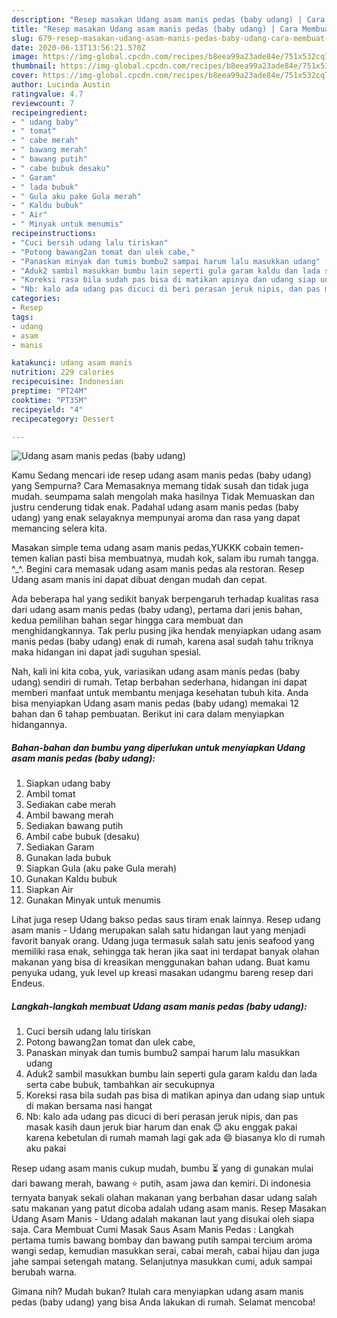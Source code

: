 ```yaml
---
description: "Resep masakan Udang asam manis pedas (baby udang) | Cara Membuat Udang asam manis pedas (baby udang) Yang Sempurna"
title: "Resep masakan Udang asam manis pedas (baby udang) | Cara Membuat Udang asam manis pedas (baby udang) Yang Sempurna"
slug: 679-resep-masakan-udang-asam-manis-pedas-baby-udang-cara-membuat-udang-asam-manis-pedas-baby-udang-yang-sempurna
date: 2020-06-13T13:56:21.570Z
image: https://img-global.cpcdn.com/recipes/b8eea99a23ade84e/751x532cq70/udang-asam-manis-pedas-baby-udang-foto-resep-utama.jpg
thumbnail: https://img-global.cpcdn.com/recipes/b8eea99a23ade84e/751x532cq70/udang-asam-manis-pedas-baby-udang-foto-resep-utama.jpg
cover: https://img-global.cpcdn.com/recipes/b8eea99a23ade84e/751x532cq70/udang-asam-manis-pedas-baby-udang-foto-resep-utama.jpg
author: Lucinda Austin
ratingvalue: 4.7
reviewcount: 7
recipeingredient:
- " udang baby"
- " tomat"
- " cabe merah"
- " bawang merah"
- " bawang putih"
- " cabe bubuk desaku"
- " Garam"
- " lada bubuk"
- " Gula aku pake Gula merah"
- " Kaldu bubuk"
- " Air"
- " Minyak untuk menumis"
recipeinstructions:
- "Cuci bersih udang lalu tiriskan"
- "Potong bawang2an tomat dan ulek cabe,"
- "Panaskan minyak dan tumis bumbu2 sampai harum lalu masukkan udang"
- "Aduk2 sambil masukkan bumbu lain seperti gula garam kaldu dan lada serta cabe bubuk, tambahkan air secukupnya"
- "Koreksi rasa bila sudah pas bisa di matikan apinya dan udang siap untuk di makan bersama nasi hangat"
- "Nb: kalo ada udang pas dicuci di beri perasan jeruk nipis, dan pas masak kasih daun jeruk biar harum dan enak 😊 aku enggak pakai karena kebetulan di rumah mamah lagi gak ada 😄 biasanya klo di rumah aku pakai"
categories:
- Resep
tags:
- udang
- asam
- manis

katakunci: udang asam manis 
nutrition: 229 calories
recipecuisine: Indonesian
preptime: "PT24M"
cooktime: "PT35M"
recipeyield: "4"
recipecategory: Dessert

---
```



![Udang asam manis pedas (baby udang)](https://img-global.cpcdn.com/recipes/b8eea99a23ade84e/751x532cq70/udang-asam-manis-pedas-baby-udang-foto-resep-utama.jpg)

Kamu Sedang mencari ide resep udang asam manis pedas (baby udang) yang Sempurna? Cara Memasaknya memang tidak susah dan tidak juga mudah. seumpama salah mengolah maka hasilnya Tidak Memuaskan dan justru cenderung tidak enak. Padahal udang asam manis pedas (baby udang) yang enak selayaknya mempunyai aroma dan rasa yang dapat memancing selera kita.

Masakan simple tema udang asam manis pedas,YUKKK cobain temen-temen kalian pasti bisa membuatnya, mudah kok, salam ibu rumah tangga. ^_^. Begini cara memasak udang asam manis pedas ala restoran. Resep Udang asam manis ini dapat dibuat dengan mudah dan cepat.

Ada beberapa hal yang sedikit banyak berpengaruh terhadap kualitas rasa dari udang asam manis pedas (baby udang), pertama dari jenis bahan, kedua pemilihan bahan segar hingga cara membuat dan menghidangkannya. Tak perlu pusing jika hendak menyiapkan udang asam manis pedas (baby udang) enak di rumah, karena asal sudah tahu triknya maka hidangan ini dapat jadi suguhan spesial.


Nah, kali ini kita coba, yuk, variasikan udang asam manis pedas (baby udang) sendiri di rumah. Tetap berbahan sederhana, hidangan ini dapat memberi manfaat untuk membantu menjaga kesehatan tubuh kita. Anda bisa menyiapkan Udang asam manis pedas (baby udang) memakai 12 bahan dan 6 tahap pembuatan. Berikut ini cara dalam menyiapkan hidangannya.

<!--inarticleads1-->

##### Bahan-bahan dan bumbu yang diperlukan untuk menyiapkan Udang asam manis pedas (baby udang):

1. Siapkan  udang baby
1. Ambil  tomat
1. Sediakan  cabe merah
1. Ambil  bawang merah
1. Sediakan  bawang putih
1. Ambil  cabe bubuk (desaku)
1. Sediakan  Garam
1. Gunakan  lada bubuk
1. Siapkan  Gula (aku pake Gula merah)
1. Gunakan  Kaldu bubuk
1. Siapkan  Air
1. Gunakan  Minyak untuk menumis


Lihat juga resep Udang bakso pedas saus tiram enak lainnya. Resep udang asam manis - Udang merupakan salah satu hidangan laut yang menjadi favorit banyak orang. Udang juga termasuk salah satu jenis seafood yang memiliki rasa enak, sehingga tak heran jika saat ini terdapat banyak olahan makanan yang bisa di kreasikan menggunakan bahan udang. Buat kamu penyuka udang, yuk level up kreasi masakan udangmu bareng resep dari Endeus. 

<!--inarticleads2-->

##### Langkah-langkah membuat Udang asam manis pedas (baby udang):

1. Cuci bersih udang lalu tiriskan
1. Potong bawang2an tomat dan ulek cabe,
1. Panaskan minyak dan tumis bumbu2 sampai harum lalu masukkan udang
1. Aduk2 sambil masukkan bumbu lain seperti gula garam kaldu dan lada serta cabe bubuk, tambahkan air secukupnya
1. Koreksi rasa bila sudah pas bisa di matikan apinya dan udang siap untuk di makan bersama nasi hangat
1. Nb: kalo ada udang pas dicuci di beri perasan jeruk nipis, dan pas masak kasih daun jeruk biar harum dan enak 😊 aku enggak pakai karena kebetulan di rumah mamah lagi gak ada 😄 biasanya klo di rumah aku pakai


Resep udang asam manis cukup mudah, bumbu ⏳ yang di gunakan mulai dari bawang merah, bawang ⭐ putih, asam jawa dan kemiri. Di indonesia ternyata banyak sekali olahan makanan yang berbahan dasar udang salah satu makanan yang patut dicoba adalah udang asam manis. Resep Masakan Udang Asam Manis - Udang adalah makanan laut yang disukai oleh siapa saja. Cara Membuat Cumi Masak Saus Asam Manis Pedas : Langkah pertama tumis bawang bombay dan bawang putih sampai tercium aroma wangi sedap, kemudian masukkan serai, cabai merah, cabai hijau dan juga jahe sampai setengah matang. Selanjutnya masukkan cumi, aduk sampai berubah warna. 

Gimana nih? Mudah bukan? Itulah cara menyiapkan udang asam manis pedas (baby udang) yang bisa Anda lakukan di rumah. Selamat mencoba!
